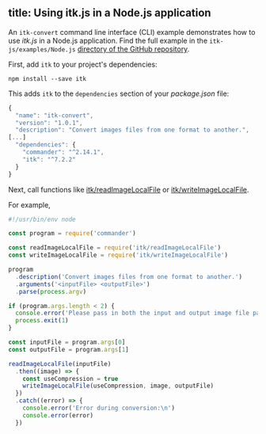 title: Using itk.js in a Node.js application
---

An `itk-convert` command line interface (CLI) example demonstrates how to use *itk.js* in a Node.js application. Find the full example in the `itk-js/examples/Node.js` [directory of the GitHub repository](https://github.com/InsightSoftwareConsortium/itk-js/tree/master/examples/Node.js).

First, add `itk` to your project's dependencies:

```
npm install --save itk
```

This adds `itk` to the `dependencies` section of your *package.json* file:

```js
{
  "name": "itk-convert",
  "version": "1.0.1",
  "description": "Convert images files from one format to another.",
[...]
  "dependencies": {
    "commander": "^2.14.1",
    "itk": "^7.2.2"
  }
}
```

Next, call functions like [itk/readImageLocalFile](../api/node.html) or [itk/writeImageLocalFile](../api/node.html).

For example,

```js
#!/usr/bin/env node

const program = require('commander')

const readImageLocalFile = require('itk/readImageLocalFile')
const writeImageLocalFile = require('itk/writeImageLocalFile')

program
  .description('Convert images files from one format to another.')
  .arguments('<inputFile> <outputFile>')
  .parse(process.argv)

if (program.args.length < 2) {
  console.error('Please pass in both the input and output image file paths.')
  process.exit(1)
}

const inputFile = program.args[0]
const outputFile = program.args[1]

readImageLocalFile(inputFile)
  .then((image) => {
    const useCompression = true
    writeImageLocalFile(useCompression, image, outputFile)
  })
  .catch((error) => {
    console.error('Error during conversion:\n')
    console.error(error)
  })
```
